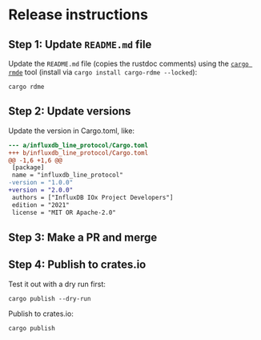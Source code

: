 # Release instructions

## Step 1: Update `README.md` file

Update the `README.md` file (copies the rustdoc comments) using the [`cargo rmde`](https://crates.io/crates/cargo-rdme) tool (install via `cargo install cargo-rdme --locked`):

```shell
cargo rdme
```

## Step 2: Update versions
Update the version in Cargo.toml, like:

```diff
--- a/influxdb_line_protocol/Cargo.toml
+++ b/influxdb_line_protocol/Cargo.toml
@@ -1,6 +1,6 @@
 [package]
 name = "influxdb_line_protocol"
-version = "1.0.0"
+version = "2.0.0"
 authors = ["InfluxDB IOx Project Developers"]
 edition = "2021"
 license = "MIT OR Apache-2.0"
```

## Step 3: Make a PR and merge

## Step 4: Publish to crates.io

Test it out with a dry run first:
```shell
cargo publish --dry-run
```

Publish to crates.io:
```shell
cargo publish
```

